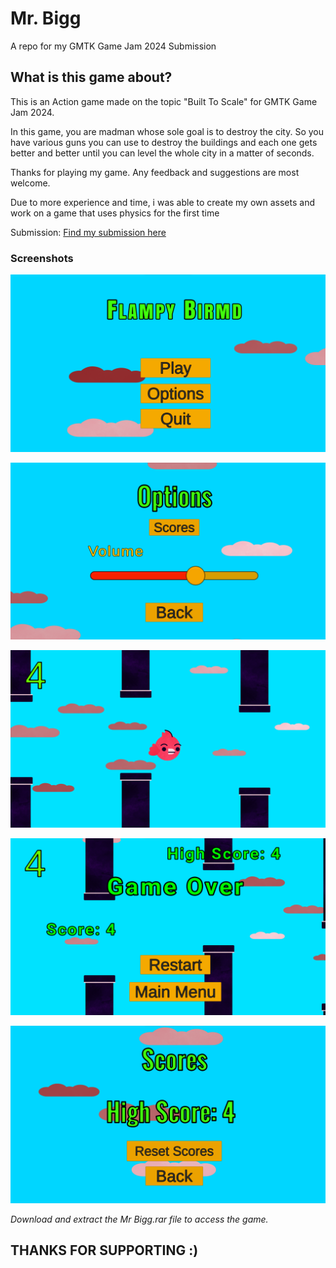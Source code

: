 # Mr. Bigg

A repo for my GMTK Game Jam 2024 Submission

## What is this game about?

This is an Action game made on the topic "Built To Scale" for GMTK Game Jam 2024.

In this game, you are madman whose sole goal is to destroy the city. So you have various guns you can use to destroy the buildings and each one gets better and better until you can level the whole city in a matter of seconds. 

Thanks for playing my game. Any feedback and suggestions are most welcome. 

Due to more experience and time, i was able to create my own assets and work on a game that uses physics for the first time

Submission: [Find my submission here](https://rusticdude.itch.io/mr-bigg)

### Screenshots

![Title screen](https://github.com/pervelaHemanth23/FlampyBirmd/blob/main/ScreenShots/Main%20Menu.png)

![Options Screen](https://github.com/pervelaHemanth23/FlampyBirmd/blob/main/ScreenShots/Options%20Screen.png)

![Game Screenshot](https://github.com/pervelaHemanth23/FlampyBirmd/blob/main/ScreenShots/Game.png)

![Game Over Screen](https://github.com/pervelaHemanth23/FlampyBirmd/blob/main/ScreenShots/Game%20Over%20Screen.png)

![High Scores Screen](https://github.com/pervelaHemanth23/FlampyBirmd/blob/main/ScreenShots/High%20Scores%20Screen.png)


*Download and extract the Mr Bigg.rar file to access the game.*

## THANKS FOR SUPPORTING :)
